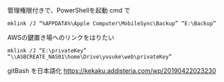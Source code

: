 管理権限付きで、PowerShellを起動
cmd で

```
mklink /J “%APPDATA%\Apple Computer\MobileSync\Backup” “E:\Backup”
```

AWSの鍵置き場へのリンクをはりたい
```
mklink /J “E:\privateKey” “\\ASBCREATE_NAS01\home\Drive\yusuke\web\privateKey”
```

gitBash を日本語化
https://kekaku.addisteria.com/wp/20190422023230